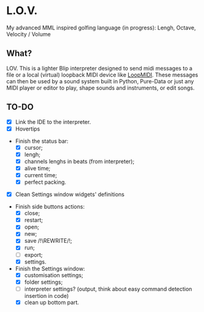 # L.O.V.
My advanced MML inspired golfing language (in progress): Lengh, Octave, Velocity / Volume

## What?
LOV. This is a lighter Blip interpreter designed to send midi messages to a file or a local (virtual) loopback MIDI device like <a href="https://www.tobias-erichsen.de/software/loopmidi.html">LoopMIDI</a>. These messages can then be used by a sound system built in Python, Pure-Data or just any MIDI player or editor to play, shape sounds and instruments, or edit songs.

## TO-DO
- [x] Link the IDE to the interpreter.
- [x] Hovertips
- Finish the status bar:
  - [x] cursor;
  - [x] lengh;
  - [x] channels lenghs in beats (from interpreter);
  - [x] alive time;
  - [x] current time;
  - [x] perfect packing.
- [x] Clean Settings window widgets' definitions
- Finish side buttons actions:
  - [x] close;
  - [x] restart;
  - [x] open;
  - [x] new;
  - [x] save /!\REWRITE/!\;
  - [x] run;
  - [ ] export;
  - [x] settings.
- Finish the Settings window:
  - [x] customisation settings;
  - [x] folder settings;
  - [ ] interpreter settings? (output, think about easy command detection insertion in code)
  - [x] clean up bottom part.